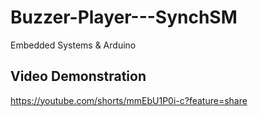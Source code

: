 # Buzzer-Player---SynchSM

Embedded Systems & Arduino

## Video Demonstration

https://youtube.com/shorts/mmEbU1P0i-c?feature=share
